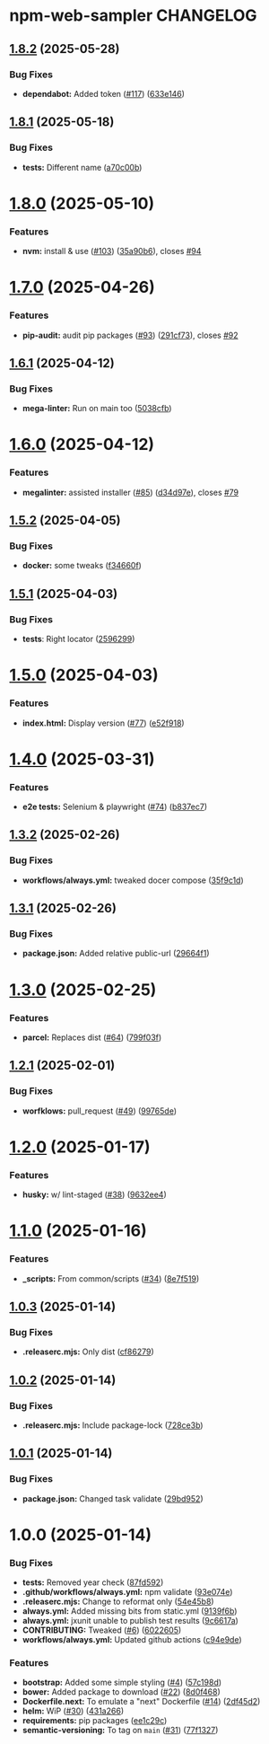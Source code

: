 # npm-web-sampler CHANGELOG

## [1.8.2](https://github.com/percebus/npm-web-sampler/compare/v1.8.1...v1.8.2) (2025-05-28)

### Bug Fixes

- **dependabot:** Added token ([#117](https://github.com/percebus/npm-web-sampler/issues/117)) ([633e146](https://github.com/percebus/npm-web-sampler/commit/633e146b2e4b9583f8f8ead1cc0186103e97c3ac))

## [1.8.1](https://github.com/percebus/npm-web-sampler/compare/v1.8.0...v1.8.1) (2025-05-18)

### Bug Fixes

- **tests:** Different name ([a70c00b](https://github.com/percebus/npm-web-sampler/commit/a70c00b37df348afea693034cdb276e8bfc219c1))

# [1.8.0](https://github.com/percebus/npm-web-sampler/compare/v1.7.0...v1.8.0) (2025-05-10)

### Features

- **nvm:** install & use ([#103](https://github.com/percebus/npm-web-sampler/issues/103)) ([35a90b6](https://github.com/percebus/npm-web-sampler/commit/35a90b6dd38cef92d1f314790fefc505f7478502)), closes [#94](https://github.com/percebus/npm-web-sampler/issues/94)

# [1.7.0](https://github.com/percebus/npm-web-sampler/compare/v1.6.1...v1.7.0) (2025-04-26)

### Features

- **pip-audit:** audit pip packages ([#93](https://github.com/percebus/npm-web-sampler/issues/93)) ([291cf73](https://github.com/percebus/npm-web-sampler/commit/291cf7366f1c934f4d157d8d597b0276d8ec3859)), closes [#92](https://github.com/percebus/npm-web-sampler/issues/92)

## [1.6.1](https://github.com/percebus/npm-web-sampler/compare/v1.6.0...v1.6.1) (2025-04-12)

### Bug Fixes

- **mega-linter:** Run on main too ([5038cfb](https://github.com/percebus/npm-web-sampler/commit/5038cfbe88f70637e1be8f954bb56997879a38eb))

# [1.6.0](https://github.com/percebus/npm-web-sampler/compare/v1.5.2...v1.6.0) (2025-04-12)

### Features

- **megalinter:** assisted installer ([#85](https://github.com/percebus/npm-web-sampler/issues/85)) ([d34d97e](https://github.com/percebus/npm-web-sampler/commit/d34d97e3264739a002ad68fb70ed51e50a272013)), closes [#79](https://github.com/percebus/npm-web-sampler/issues/79)

## [1.5.2](https://github.com/percebus/npm-web-sampler/compare/v1.5.1...v1.5.2) (2025-04-05)

### Bug Fixes

- **docker:** some tweaks ([f34660f](https://github.com/percebus/npm-web-sampler/commit/f34660f68a6bd5b05cb875dff1a33379440bc4d3))

## [1.5.1](https://github.com/percebus/npm-web-sampler/compare/v1.5.0...v1.5.1) (2025-04-03)

### Bug Fixes

- **tests**: Right locator ([2596299](https://github.com/percebus/npm-web-sampler/commit/259629943352d2efc3d23ef9b2cd6ba65623e708))

# [1.5.0](https://github.com/percebus/npm-web-sampler/compare/v1.4.0...v1.5.0) (2025-04-03)

### Features

- **index.html:** Display version ([#77](https://github.com/percebus/npm-web-sampler/issues/77)) ([e52f918](https://github.com/percebus/npm-web-sampler/commit/e52f918b9510095ced36dc0ba65db0f1930b8ead))

# [1.4.0](https://github.com/percebus/npm-web-sampler/compare/v1.3.2...v1.4.0) (2025-03-31)

### Features

- **e2e tests:** Selenium & playwright ([#74](https://github.com/percebus/npm-web-sampler/issues/74)) ([b837ec7](https://github.com/percebus/npm-web-sampler/commit/b837ec790893dc8c8a8cc50f17ecaf8c31501500))

## [1.3.2](https://github.com/percebus/npm-web-sampler/compare/v1.3.1...v1.3.2) (2025-02-26)

### Bug Fixes

- **workflows/always.yml:** tweaked docer compose ([35f9c1d](https://github.com/percebus/npm-web-sampler/commit/35f9c1dd2626f97f4fa2742472240de1fa087d74))

## [1.3.1](https://github.com/percebus/npm-web-sampler/compare/v1.3.0...v1.3.1) (2025-02-26)

### Bug Fixes

- **package.json:** Added relative public-url ([29664f1](https://github.com/percebus/npm-web-sampler/commit/29664f1e954b5a5eabe4bfaac20f1721ff9cfdd0))

# [1.3.0](https://github.com/percebus/npm-web-sampler/compare/v1.2.1...v1.3.0) (2025-02-25)

### Features

- **parcel:** Replaces dist ([#64](https://github.com/percebus/npm-web-sampler/issues/64)) ([799f03f](https://github.com/percebus/npm-web-sampler/commit/799f03f47bf8a0f534b7d2b06e7d7396f8cbf0d6))

## [1.2.1](https://github.com/percebus/npm-web-sampler/compare/v1.2.0...v1.2.1) (2025-02-01)

### Bug Fixes

- **worfklows:** pull_request ([#49](https://github.com/percebus/npm-web-sampler/issues/49)) ([99765de](https://github.com/percebus/npm-web-sampler/commit/99765de0c905bebdeba2cbfadd0bddb6470b9dfb))

# [1.2.0](https://github.com/percebus/npm-web-sampler/compare/v1.1.0...v1.2.0) (2025-01-17)

### Features

- **husky:** w/ lint-staged ([#38](https://github.com/percebus/npm-web-sampler/issues/38)) ([9632ee4](https://github.com/percebus/npm-web-sampler/commit/9632ee4977ea9450d3a60e46af714e9a52568fbc))

# [1.1.0](https://github.com/percebus/npm-web-sampler/compare/v1.0.3...v1.1.0) (2025-01-16)

### Features

- **\_scripts:** From common/scripts ([#34](https://github.com/percebus/npm-web-sampler/issues/34)) ([8e7f519](https://github.com/percebus/npm-web-sampler/commit/8e7f519ba1309555929852c44e256664ab2f4bd2))

## [1.0.3](https://github.com/percebus/npm-web-sampler/compare/v1.0.2...v1.0.3) (2025-01-14)

### Bug Fixes

- **.releaserc.mjs:** Only dist ([cf86279](https://github.com/percebus/npm-web-sampler/commit/cf862790db0c1d8ffb9fa03158764fa5e0e0eb6b))

## [1.0.2](https://github.com/percebus/npm-web-sampler/compare/v1.0.1...v1.0.2) (2025-01-14)

### Bug Fixes

- **.releaserc.mjs:** Include package-lock ([728ce3b](https://github.com/percebus/npm-web-sampler/commit/728ce3b7596618970606c260afc85b612ee43956))

## [1.0.1](https://github.com/percebus/npm-web-sampler/compare/v1.0.0...v1.0.1) (2025-01-14)

### Bug Fixes

- **package.json:** Changed task validate ([29bd952](https://github.com/percebus/npm-web-sampler/commit/29bd952a223f494bb5e5a31a37bf02eeea08c96c))

# 1.0.0 (2025-01-14)

### Bug Fixes

- **tests:** Removed year check ([87fd592](https://github.com/percebus/npm-web-sampler/commit/87fd592457e6508740dd597f1bdbbea259f977b6))
- **.github/workflows/always.yml:** npm validate ([93e074e](https://github.com/percebus/npm-web-sampler/commit/93e074ee01030935a75ad2b3b143b79b31cbbcdf))
- **.releaserc.mjs:** Change to reformat only ([54e45b8](https://github.com/percebus/npm-web-sampler/commit/54e45b86ef7156e7c70a48208752e1a6b8329d86))
- **always.yml:** Added missing bits from static.yml ([9139f6b](https://github.com/percebus/npm-web-sampler/commit/9139f6b840ff135f5a217483460fadd181e19bdd))
- **always.yml:** jxunit unable to publish test results ([9c6617a](https://github.com/percebus/npm-web-sampler/commit/9c6617abb3945a6e2a3bd2c2941a72d780269efa))
- **CONTRIBUTING:** Tweaked ([#6](https://github.com/percebus/npm-web-sampler/issues/6)) ([6022605](https://github.com/percebus/npm-web-sampler/commit/60226055636fc7f39cf5e15e10ae8dae2bff57fb))
- **workflows/always.yml:** Updated github actions ([c94e9de](https://github.com/percebus/npm-web-sampler/commit/c94e9de5e217ac0c438708a12789cad745b6c87d))

### Features

- **bootstrap:** Added some simple styling ([#4](https://github.com/percebus/npm-web-sampler/issues/4)) ([57c198d](https://github.com/percebus/npm-web-sampler/commit/57c198dcada9ee93500c2597e9ca4d8e4d367238))
- **bower:** Added package to download ([#22](https://github.com/percebus/npm-web-sampler/issues/22)) ([8d0f468](https://github.com/percebus/npm-web-sampler/commit/8d0f468045ad479e61bc88f0ac8e79c4d30e9acf))
- **Dockerfile.next:** To emulate a "next" Dockerfile ([#14](https://github.com/percebus/npm-web-sampler/issues/14)) ([2df45d2](https://github.com/percebus/npm-web-sampler/commit/2df45d282e42cf4d58877505fc37f4543dc97393))
- **helm:** WiP ([#30](https://github.com/percebus/npm-web-sampler/issues/30)) ([431a266](https://github.com/percebus/npm-web-sampler/commit/431a266817a1c4a7a68fec0ac8a22d9ac4e83d86))
- **requirements:** pip packages ([ee1c29c](https://github.com/percebus/npm-web-sampler/commit/ee1c29c54029a830007a15a1d575bb466aed92a8))
- **semantic-versioning:** To tag on `main` ([#31](https://github.com/percebus/npm-web-sampler/issues/31)) ([77f1327](https://github.com/percebus/npm-web-sampler/commit/77f132731def94a0f2fc4fec407d862be9745638))
